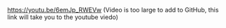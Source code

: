 https://youtu.be/6emJp_RWEVw
(Video is too large to add to GitHub, this link will take you to the youtube viedo)

